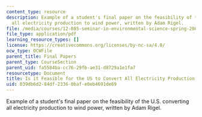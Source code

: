 ```yaml
---
content_type: resource
description: Example of a student's final paper on the feasibility of the U.S. converting
  all electricity production to wind power, written by Adam Rigel.
file: /media/courses/12-085-seminar-in-environmental-science-spring-2008/039db6d284df23360bafe0eb4691de69_rigel.pdf
file_type: application/pdf
learning_resource_types: []
license: https://creativecommons.org/licenses/by-nc-sa/4.0/
ocw_type: OCWFile
parent_title: Final Papers
parent_type: CourseSection
parent_uid: fa5584ba-cc76-29fb-ae31-d8729a1e1fa7
resourcetype: Document
title: Is it Feasible for the US to Convert All Electricity Production to Wind Power?
uid: 039db6d2-84df-2336-0baf-e0eb4691de69
---
```

Example of a student's final paper on the feasibility of the U.S. converting all electricity production to wind power, written by Adam Rigel.